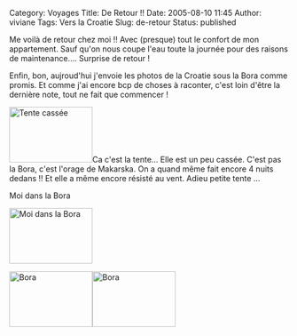 Category: Voyages
Title: De Retour !!
Date: 2005-08-10 11:45
Author: viviane
Tags: Vers la Croatie
Slug: de-retour
Status: published

Me voilà de retour chez moi !! Avec (presque) tout le confort de mon appartement. Sauf qu'on nous coupe l'eau toute la journée pour des raisons de maintenance.... Surprise de retour !

Enfin, bon, aujroud'hui j'envoie les photos de la Croatie sous la Bora comme promis. Et comme j'ai encore bcp de choses à raconter, c'est loin d'être la dernière note, tout ne fait que commencer !

<img class="alignleft size-full wp-image-773" title="Tente cassée" src="http://www.viviane-voyages.com/wp-content/uploads/2005/08/114.jpg" alt="Tente cassée" width="150" height="100" />Ca c'est la tente... Elle est un peu cassée. C'est pas la Bora, c'est l'orage de Makarska. On a quand même fait encore 4 nuits dedans !! Et elle a même encore résisté au vent. Adieu petite tente ...

<p>Moi dans la Bora</p><img class="size-full wp-image-775" title="Bora" src="http://www.viviane-voyages.com/wp-content/uploads/2005/08/28.jpg" alt="Moi dans la Bora" width="150" height="100" />

<img class="alignleft size-full wp-image-774" title="Bora" src="http://www.viviane-voyages.com/wp-content/uploads/2005/08/39.jpg" alt="Bora" width="150" height="100" /><img class="aligncenter size-full wp-image-776" title="Bora" src="http://www.viviane-voyages.com/wp-content/uploads/2005/08/48.jpg" alt="Bora" width="150" height="100" />
